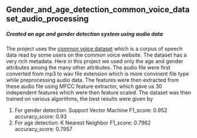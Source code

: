 ## Gender_and_age_detection_common_voice_dataset_audio_processing
##### Created an age and gender detection system using audio data
The project uses the [common voice dataset](https://www.kaggle.com/datasets/mozillaorg/common-voice) which is a corpus of speech data read by some users on the common voice website. The dataset has a very rich metadata. Here in this project we used only the age and gender attributes among the many other attributes. 
The audio file were first converted from mp3 to wav file extension which is more convinent file type while preprocessing audio data. The features were then extracted from these audio file using MFCC feature extractor, which gave us 30 independent features which were then feature scaled. The dataset was then trained on various algorithms, the best results were given by
1) For gender detection: Support Vector Machine 
    F1_score: 0.952
    accuracy_score: 0.93
2) For age detection: K Nearest Neighbor
    F1_score: 0.7962
    accuracy_score: 0.7957
